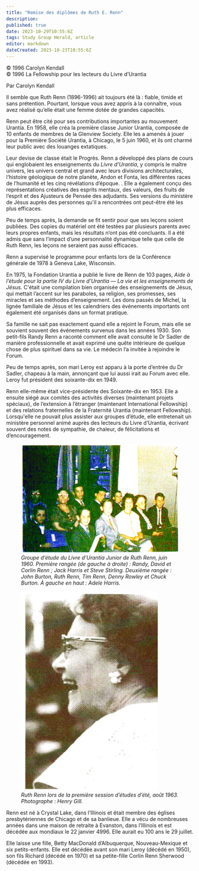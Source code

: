```yaml
---
title: "Remise des diplômes de Ruth E. Renn"
description: 
published: true
date: 2023-10-29T10:55:6Z
tags: Study Group Herald, article
editor: markdown
dateCreated: 2023-10-23T10:55:6Z
---
```


<p class="v-card v-sheet theme--light grey lighten-3 px-2">© 1996 Carolyn Kendall<br>© 1996 La Fellowship pour les lecteurs du Livre d’Urantia</p>


Par Carolyn Kendall

Il semble que Ruth Renn (1896-1996) ait toujours été là : fiable, timide et sans prétention. Pourtant, lorsque vous avez appris à la connaître, vous avez réalisé qu’elle était une femme dotée de grandes capacités.

Renn peut être cité pour ses contributions importantes au mouvement Urantia. En 1958, elle créa la première classe Junior Urantia, composée de 10 enfants de membres de la Glenview Society. Elle les a amenés à jouer pour la Première Société Urantia, à Chicago, le 5 juin 1960, et ils ont charmé leur public avec des louanges extatiques.

Leur devise de classe était le Progrès. Renn a développé des plans de cours qui englobaient les enseignements du _Livre d’Urantia_, y compris le maître univers, les univers central et grand avec leurs divisions architecturales, l’histoire géologique de notre planète, Andon et Fonta, les différentes races de l’humanité et les cinq révélations d’époque. . Elle a également conçu des représentations créatives des esprits mentaux, des valeurs, des fruits de l’esprit et des Ajusteurs de Pensée des adjudants. Ses versions du ministère de Jésus auprès des personnes qu'il a rencontrées ont peut-être été les plus efficaces.

Peu de temps après, la demande se fit sentir pour que ses leçons soient publiées. Des copies du matériel ont été testées par plusieurs parents avec leurs propres enfants, mais les résultats n’ont pas été concluants. Il a été admis que sans l’impact d’une personnalité dynamique telle que celle de Ruth Renn, les leçons ne seraient pas aussi efficaces.

Renn a supervisé le programme pour enfants lors de la Conférence générale de 1978 à Geneva Lake, Wisconsin.

En 1975, la Fondation Urantia a publié le livre de Renn de 103 pages, _Aide à l’étude pour la partie IV du Livre d’Urantia — La vie et les enseignements de Jésus_. C'était une compilation bien organisée des enseignements de Jésus, qui mettait l’accent sur les paraboles, sa religion, ses promesses, ses miracles et ses méthodes d’enseignement. Les dons passés de Michel, la lignée familiale de Jésus et les calendriers des événements importants ont également été organisés dans un format pratique.

Sa famille ne sait pas exactement quand elle a rejoint le Forum, mais elle se souvient souvent des événements survenus dans les années 1930. Son petit-fils Randy Renn a raconté comment elle avait consulté le Dr Sadler de manière professionnelle et avait exprimé une quête intérieure de quelque chose de plus spirituel dans sa vie. Le médecin l’a invitée à rejoindre le Forum.

Peu de temps après, son mari Leroy est apparu à la porte d’entrée du Dr Sadler, chapeau à la main, annonçant que lui aussi irait au Forum avec elle. Leroy fut président des soixante-dix en 1949. 

Renn elle-même était vice-présidente des Soixante-dix en 1953. Elle a ensuite siégé aux comités des activités diverses (maintenant projets spéciaux), de l’extension à l’étranger (maintenant International Fellowship) et des relations fraternelles de la Fraternité Urantia (maintenant Fellowship). Lorsqu'elle ne pouvait plus assister aux groupes d’étude, elle entretenait un ministère personnel animé auprès des lecteurs du Livre d’Urantia, écrivant souvent des notes de sympathie, de chaleur, de félicitations et d’encouragement.

<figure id="Figure_1" class="image urantiapedia">
<img src="/image/article/Study_Group_Herald/Renn1.jpg">
<figcaption><em>Groupe d’étude du Livre d’Urantia Junior de Ruth Renn, juin 1960. Première rangée (de gauche à droite) : Randy, David et Corlin Renn ; Jack Harris et Steve Stirling. Deuxième rangée : John Burton, Ruth Renn, Tim Renn, Denny Rowley et Chuck Burton. À gauche en haut : Adele Harris.</em></figcaption>
</figure>


<figure id="Figure_2" class="image urantiapedia">
<img src="/image/article/Study_Group_Herald/Renn2.jpg">
<figcaption><em>Ruth Renn lors de la première session d’études d’été, août 1963. Photographe : Henry Gill.</em></figcaption>
</figure>


Renn est né à Crystal Lake, dans l’Illinois et était membre des églises presbytériennes de Chicago et de sa banlieue. Elle a vécu de nombreuses années dans une maison de retraite à Evanston, dans l’Illinois et est décédée aux mondiaux le 22 janvier 4996. Elle aurait eu 100 ans le 29 juillet.

Elle laisse une fille, Betty MacDonald d’Albuquerque, Nouveau-Mexique et six petits-enfants. Elle est décédée avant son mari Leroy (décédé en 1950), son fils Richard (décédé en 1970) et sa petite-fille Corlin Renn Sherwood (décédée en 1993).

